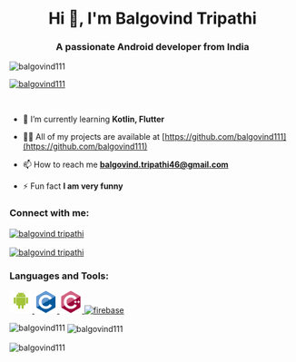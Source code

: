 <h1 align="center">Hi 👋, I'm Balgovind Tripathi</h1>
<h3 align="center">A passionate Android developer from India</h3>

<p align="left"> <img src="https://komarev.com/ghpvc/?username=balgovind111&label=Profile%20views&color=0e75b6&style=flat" alt="balgovind111" /> </p>

<p align="left"> <a href="https://github.com/ryo-ma/github-profile-trophy"><img src="https://github-profile-trophy.vercel.app/?username=balgovind111" alt="balgovind111" /></a> </p>

<p align="left"> <a href="https://twitter.com/" target="blank"><img src="https://img.shields.io/twitter/follow/?logo=twitter&style=for-the-badge" alt="" /></a> </p>

- 🌱 I’m currently learning **Kotlin, Flutter**

- 👨‍💻 All of my projects are available at [https://github.com/balgovind111](https://github.com/balgovind111)

- 📫 How to reach me **balgovind.tripathi46@gmail.com**

- ⚡ Fun fact **I am very funny**

<h3 align="left">Connect with me:</h3>
<p align="left">
<a href="https://linkedin.com/in/balgovind tripathi" target="blank"><img align="center" src="https://raw.githubusercontent.com/rahuldkjain/github-profile-readme-generator/master/src/images/icons/Social/linked-in-alt.svg" alt="balgovind tripathi" height="30" width="40" /></a>
</p>
<p align="left">
<a href="https://hackerrank.com/in/balgovindvns" target="blank"><img align="center" src="https://raw.githubusercontent.com/rahuldkjain/github-profile-readme-generator/master/src/images/icons/Social/linked-in-alt.svg" alt="balgovind tripathi" height="30" width="40" /></a>
</p>

<h3 align="left">Languages and Tools:</h3>
<p align="left"> <a href="https://developer.android.com" target="_blank" rel="noreferrer"> <img src="https://raw.githubusercontent.com/devicons/devicon/master/icons/android/android-original-wordmark.svg" alt="android" width="40" height="40"/> </a> <a href="https://www.cprogramming.com/" target="_blank" rel="noreferrer"> <img src="https://raw.githubusercontent.com/devicons/devicon/master/icons/c/c-original.svg" alt="c" width="40" height="40"/> </a> <a href="https://www.w3schools.com/cpp/" target="_blank" rel="noreferrer"> <img src="https://raw.githubusercontent.com/devicons/devicon/master/icons/cplusplus/cplusplus-original.svg" alt="cplusplus" width="40" height="40"/> </a> <a href="https://firebase.google.com/" target="_blank" rel="noreferrer"> <img src="https://www.vectorlogo.zone/logos/firebase/firebase-icon.svg" alt="firebase" width="40" height="40"/> </a> </p>

<p><img align="left" src="https://github-readme-stats.vercel.app/api/top-langs?username=balgovind111&show_icons=true&locale=en&layout=compact" alt="balgovind111" /></p>

<p>&nbsp;<img align="center" src="https://github-readme-stats.vercel.app/api?username=balgovind111&show_icons=true&locale=en" alt="balgovind111" /></p>

<p><img align="center" src="https://github-readme-streak-stats.herokuapp.com/?user=balgovind111&" alt="balgovind111" /></p>
